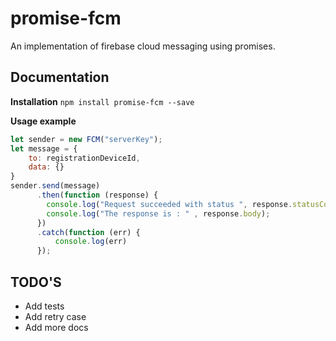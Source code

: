 promise-fcm
===================
An implementation of firebase cloud messaging using promises.

Documentation
-------------

**Installation**
`npm install promise-fcm --save`


**Usage example**
```javascript
let sender = new FCM("serverKey");
let message = {
	to: registrationDeviceId,
	data: {}
}
sender.send(message)
      .then(function (response) {
        console.log("Request succeeded with status ", response.statusCode);
        console.log("The response is : " , response.body);
      })
      .catch(function (err) {
    	  console.log(err)
      });
```


TODO'S
-------------
 * Add tests
 * Add retry case
 * Add more docs 
